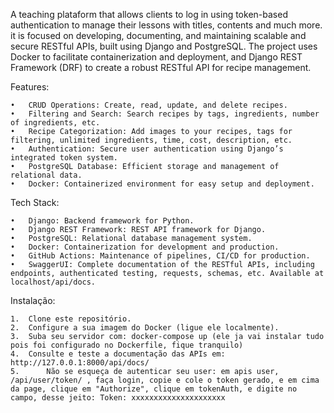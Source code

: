 A teaching plataform that allows clients to log in using token-based authentication to manage their lessons with titles, contents and much more. it is focused on developing, documenting, and maintaining scalable and secure RESTful APIs, built using Django and PostgreSQL. The project uses Docker to facilitate containerization and deployment, and Django REST Framework (DRF) to create a robust RESTful API for recipe management.

Features:

	•	CRUD Operations: Create, read, update, and delete recipes.
	•	Filtering and Search: Search recipes by tags, ingredients, number of ingredients, etc.
	•	Recipe Categorization: Add images to your recipes, tags for filtering, unlimited ingredients, time, cost, description, etc.
	•	Authentication: Secure user authentication using Django’s integrated token system.
	•	PostgreSQL Database: Efficient storage and management of relational data.
	•	Docker: Containerized environment for easy setup and deployment.

Tech Stack:

	•	Django: Backend framework for Python.
	•	Django REST Framework: REST API framework for Django.
	•	PostgreSQL: Relational database management system.
	•	Docker: Containerization for development and production.
	•	GitHub Actions: Maintenance of pipelines, CI/CD for production.
	•	SwaggerUI: Complete documentation of the RESTful APIs, including endpoints, authenticated testing, requests, schemas, etc. Available at localhost/api/docs.

Instalação:

	1.	Clone este repositório.
	2.	Configure a sua imagem do Docker (ligue ele localmente).
	3.	Suba seu servidor com: docker-compose up (ele ja vai instalar tudo pois foi configurado no Dockerfile, fique tranquilo)
 	4.	Consulte e teste a documentação das APIs em: http://127.0.0.1:8000/api/docs/
  	5.      Não se esqueça de autenticar seu user: em apis user, /api/user/token/ , faça login, copie e cole o token gerado, e em cima da page, clique em "Authorize", clique em tokenAuth, e digite no campo, desse jeito: Token: xxxxxxxxxxxxxxxxxxxxx 